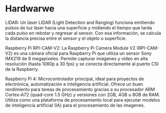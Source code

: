 # Hardwarwe

LIDAR: Un láser LIDAR (Light Detection and Ranging) funciona emitiendo pulsos de luz láser hacia una superficie y midiendo el tiempo que tarda cada pulso en rebotar y regresar al sensor. Con esa información, se calcula la distancia precisa entre el sensor y el objeto o superficie.

Raspberry Pi RPI-CAM-V2: La Raspberry Pi Camera Module V2 (RPI-CAM-V2) es una cámara oficial para Raspberry Pi que utiliza un sensor Sony IMX219 de 8 megapíxeles. Permite capturar imágenes y video en alta resolución (hasta 1080p a 30 fps) y se conecta directamente al puerto CSI de la Raspberry.

Raspberry Pi 4: Microcontrolador principal, ideal para proyectos de electrónica, automatización e inteligencia artificial. Ofrece un buen rendimiento para tareas de procesamiento gracias a su procesador ARM Cortex-A72 (quad-core 1.5 GHz) y versiones con 2GB, 4GB u 8GB de RAM. Utiliza como una plataforma de procesamiento local para ejecutar modelos de inteligencia artificial (IA) para el procesamiento de las imagenes.

